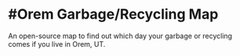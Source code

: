 #Orem Garbage/Recycling Map
==================

An open-source map to find out which day your garbage or recycling comes if you live in Orem, UT.